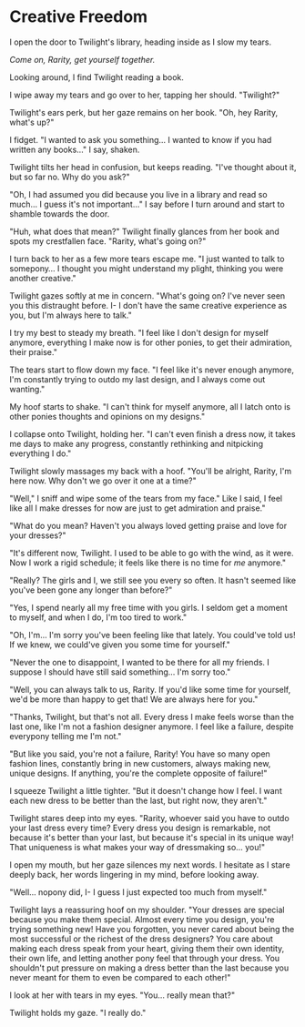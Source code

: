 # Creative Freedom

I open the door to Twilight's library, heading inside as I slow my tears.

*Come on, Rarity, get yourself together.*

Looking around, I find Twilight reading a book.

I wipe away my tears and go over to her, tapping her should. "Twilight?"

Twilight's ears perk, but her gaze remains on her book. "Oh, hey Rarity, what's up?"

I fidget. "I wanted to ask you something… I wanted to know if you had written any books…" I say, shaken.

Twilight tilts her head in confusion, but keeps reading. "I've thought about it, but so far no. Why do you ask?"

"Oh, I had assumed you did because you live in a library and read so much… I guess it's not important…" I say before I turn around and start to shamble towards the door.

"Huh, what does that mean?" Twilight finally glances from her book and spots my crestfallen face. "Rarity, what's going on?"

I turn back to her as a few more tears escape me. "I just wanted to talk to somepony… I thought you might understand my plight, thinking you were another creative."

Twilight gazes softly at me in concern. "What's going on? I've never seen you this distraught before. I- I don't have the same creative experience as you, but I'm always here to talk."

I try my best to steady my breath. "I feel like I don't design for myself anymore, everything I make now is for other ponies, to get their admiration, their praise."

The tears start to flow down my face. "I feel like it's never enough anymore, I'm constantly trying to outdo my last design, and I always come out wanting."

My hoof starts to shake. "I can't think for myself anymore, all I latch onto is other ponies thoughts and opinions on my designs."

I collapse onto Twilight, holding her. "I can't even finish a dress now, it takes me days to make any progress, constantly rethinking and nitpicking everything I do."

Twilight slowly massages my back with a hoof. "You'll be alright, Rarity, I'm here now. Why don't we go over it one at a time?"

"Well," I sniff and wipe some of the tears from my face." Like I said, I feel like all I make dresses for now are just to get admiration and praise."

"What do you mean? Haven't you always loved getting praise and love for your dresses?"

"It's different now, Twilight. I used to be able to go with the wind, as it were. Now I work a rigid schedule; it feels like there is no time for *me* anymore."

"Really? The girls and I, we still see you every so often. It hasn't seemed like you've been gone any longer than before?"

"Yes, I spend nearly all my free time with you girls. I seldom get a moment to myself, and when I do, I'm too tired to work."

"Oh, I'm… I'm sorry you've been feeling like that lately. You could've told us! If we knew, we could've given you some time for yourself."

"Never the one to disappoint, I wanted to be there for all my friends. I suppose I should have still said something… I'm sorry too."

"Well, you can always talk to us, Rarity. If you'd like some time for yourself, we'd be more than happy to get that! We are always here for you."

"Thanks, Twilight, but that's not all. Every dress I make feels worse than the last one, like I'm not a fashion designer anymore. I feel like a failure, despite everypony telling me I'm not."

"But like you said, you're not a failure, Rarity! You have so many open fashion lines, constantly bring in new customers, always making new, unique designs. If anything, you're the complete opposite of failure!"

I squeeze Twilight a little tighter. "But it doesn't change how I feel. I want each new dress to be better than the last, but right now, they aren't."

Twilight stares deep into my eyes. "Rarity, whoever said you have to outdo your last dress every time? Every dress you design is remarkable, not because it's better than your last, but because it's special in its unique way! That uniqueness is what makes your way of dressmaking so… you!"

I open my mouth, but her gaze silences my next words. I hesitate as I stare deeply back, her words lingering in my mind, before looking away.

"Well… nopony did, I- I guess I just expected too much from myself."

Twilight lays a reassuring hoof on my shoulder. "Your dresses are special because you make them special. Almost every time you design, you're trying something new! Have you forgotten, you never cared about being the most successful or the richest of the dress designers? You care about making each dress speak from your heart, giving them their own identity, their own life, and letting another pony feel that through your dress. You shouldn't put pressure on making a dress better than the last because you never meant for them to even be compared to each other!"

I look at her with tears in my eyes. "You… really mean that?"

Twilight holds my gaze. "I really do."

